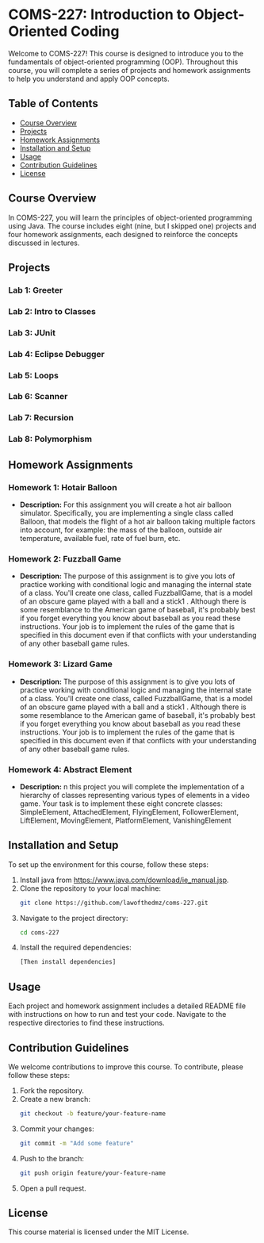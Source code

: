# COMS-227: Introduction to Object-Oriented Coding

Welcome to COMS-227! This course is designed to introduce you to the fundamentals of object-oriented programming (OOP). Throughout this course, you will complete a series of projects and homework assignments to help you understand and apply OOP concepts.

## Table of Contents

- [Course Overview](#course-overview)
- [Projects](#projects)
- [Homework Assignments](#homework-assignments)
- [Installation and Setup](#installation-and-setup)
- [Usage](#usage)
- [Contribution Guidelines](#contribution-guidelines)
- [License](#license)

## Course Overview

In COMS-227, you will learn the principles of object-oriented programming using Java. The course includes eight (nine, but I skipped one) projects and four homework assignments, each designed to reinforce the concepts discussed in lectures.

## Projects

### Lab 1: Greeter 

### Lab 2: Intro to Classes

### Lab 3: JUnit

### Lab 4: Eclipse Debugger

### Lab 5: Loops

### Lab 6: Scanner

### Lab 7: Recursion

### Lab 8: Polymorphism

## Homework Assignments

### Homework 1: Hotair Balloon
- **Description:** For this assignment you will create a hot air balloon simulator. Specifically, you are
implementing a single class called Balloon, that models the flight of a hot air balloon taking
multiple factors into account, for example: the mass of the balloon, outside air temperature,
available fuel, rate of fuel burn, etc.

### Homework 2: Fuzzball Game
- **Description:** The purpose of this assignment is to give you lots of practice working with conditional logic and
managing the internal state of a class. You'll create one class, called FuzzballGame, that is a
model of an obscure game played with a ball and a stick1 . Although there is some resemblance to
the American game of baseball, it's probably best if you forget everything you know about
baseball as you read these instructions. Your job is to implement the rules of the game that is
specified in this document even if that conflicts with your understanding of any other baseball
game rules.

### Homework 3: Lizard Game
- **Description:** The purpose of this assignment is to give you lots of practice working with conditional logic and
managing the internal state of a class. You'll create one class, called FuzzballGame, that is a
model of an obscure game played with a ball and a stick1 . Although there is some resemblance to
the American game of baseball, it's probably best if you forget everything you know about
baseball as you read these instructions. Your job is to implement the rules of the game that is
specified in this document even if that conflicts with your understanding of any other baseball
game rules.

### Homework 4: Abstract Element
- **Description:** n this project you will complete the implementation of a hierarchy of classes representing
various types of elements in a video game. Your task is to implement these eight concrete classes:
SimpleElement, AttachedElement, FlyingElement, FollowerElement, LiftElement, MovingElement, PlatformElement, VanishingElement

## Installation and Setup

To set up the environment for this course, follow these steps:

1. Install java from https://www.java.com/download/ie_manual.jsp.
2. Clone the repository to your local machine:
    ```sh
    git clone https://github.com/lawofthedmz/coms-227.git
    ```
3. Navigate to the project directory:
    ```sh
    cd coms-227
    ```
4. Install the required dependencies:
    ```sh
    [Then install dependencies]
    ```

## Usage

Each project and homework assignment includes a detailed README file with instructions on how to run and test your code. Navigate to the respective directories to find these instructions.

## Contribution Guidelines

We welcome contributions to improve this course. To contribute, please follow these steps:

1. Fork the repository.
2. Create a new branch:
    ```sh
    git checkout -b feature/your-feature-name
    ```
3. Commit your changes:
    ```sh
    git commit -m "Add some feature"
    ```
4. Push to the branch:
    ```sh
    git push origin feature/your-feature-name
    ```
5. Open a pull request.

## License

This course material is licensed under the MIT License.
